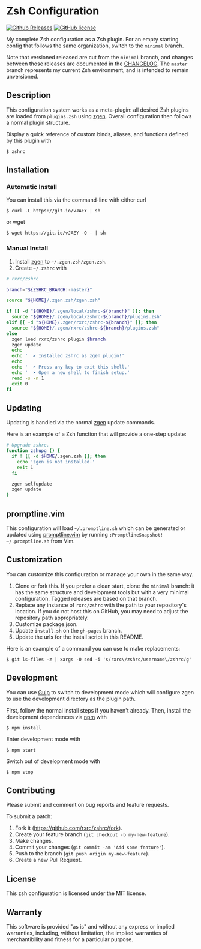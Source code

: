# Zsh Configuration

[![Github Releases](https://img.shields.io/github/release/rxrc/zshrc.svg)](https://github.com/rxrc/zshrc/releases)
[![GitHub license](https://img.shields.io/github/license/rxrc/zshrc.svg)](./LICENSE.txt)

My complete Zsh configuration as a Zsh plugin.
For an empty starting config that follows the same organization,
switch to the `minimal` branch.

Note that versioned released are cut from the `minimal` branch,
and changes between those releases are documented in the
[CHANGELOG](./CHANGELOG.md).
The `master` branch represents my current Zsh environment,
and is intended to remain unversioned.

## Description

This configuration system works as a meta-plugin:
all desired Zsh plugins are loaded from `plugins.zsh` using [zgen].
Overall configuration then follows a normal plugin structure.

Display a quick reference of custom binds, aliases, and functions
defined by this plugin with

```
$ zshrc
```

[zgen]: https://github.com/tarjoilija/zgen

## Installation

### Automatic Install

You can install this via the command-line with either curl

```
$ curl -L https://git.io/vJAEY | sh
```

or wget

```
$ wget https://git.io/vJAEY -O - | sh
```

### Manual Install

1. Install [zgen] to `~/.zgen.zsh/zgen.zsh`.
2. Create `~/.zshrc` with

```zsh
# rxrc/zshrc

branch="${ZSHRC_BRANCH:-master}"

source "${HOME}/.zgen.zsh/zgen.zsh"

if [[ -d "${HOME}/.zgen/local/zshrc-${branch}" ]]; then
  source "${HOME}/.zgen/local/zshrc-${branch}/plugins.zsh"
elif [[ -d "${HOME}/.zgen/rxrc/zshrc-${branch}" ]]; then
  source "${HOME}/.zgen/rxrc/zshrc-${branch}/plugins.zsh"
else
  zgen load rxrc/zshrc plugin $branch
  zgen update
  echo
  echo '  ✔ Installed zshrc as zgen plugin!'
  echo
  echo '  ➤ Press any key to exit this shell.'
  echo '  ➤ Open a new shell to finish setup.'
  read -s -n 1
  exit 0
fi
```

## Updating

Updating is handled via the normal [zgen] update commands.

Here is an example of a Zsh function that will provide a one-step update:

```zsh
# Upgrade zshrc.
function zshupg () {
  if ! [[ -d $HOME/.zgen.zsh ]]; then
    echo 'zgen is not installed.'
    exit 1
  fi

  zgen selfupdate
  zgen update
}
```

## promptline.vim

This configuration will load `~/.promptline.sh`
which can be generated or updated using [promptline.vim]
by running `:PromptlineSnapshot! ~/.promptline.sh` from Vim.

[promptline.vim]: https://github.com/edkolev/promptline.vim


## Customization

You can customize this configuration or manage your own in the same way.

1. Clone or fork this.
   If you prefer a clean start, clone the `minimal` branch:
   it has the same structure and development tools but with
   a very minimal configuration.
   Tagged releases are based on that branch.
2. Replace any instance of `rxrc/zshrc`
   with the path to your repository's location.
   If you do not host this on GitHub,
   you may need to adjust the repository path appropriately.
3. Customize package.json.
4. Update `install.sh` on the `gh-pages` branch.
5. Update the urls for the install script in this README.

Here is an example of a command you can use to make replacements:

```
$ git ls-files -z | xargs -0 sed -i 's/rxrc\/zshrc/username\/zshrc/g'
```

## Development

You can use [Gulp] to switch to development mode
which will configure zgen to use the development
directory as the plugin path.

First, follow the normal install steps if you haven't already.
Then, install the development dependences via [npm] with

```
$ npm install
```

Enter development mode with

```
$ npm start
```

Switch out of development mode with

```
$ npm stop
```

[Gulp]: http://gulpjs.com/
[npm]: https://www.ruby-lang.org/en/

## Contributing

Please submit and comment on bug reports and feature requests.

To submit a patch:

1. Fork it (https://github.com/rxrc/zshrc/fork).
2. Create your feature branch (`git checkout -b my-new-feature`).
3. Make changes.
4. Commit your changes (`git commit -am 'Add some feature'`).
5. Push to the branch (`git push origin my-new-feature`).
6. Create a new Pull Request.

## License

This zsh configuration is licensed under the MIT license.

## Warranty

This software is provided "as is" and without any express or
implied warranties, including, without limitation, the implied
warranties of merchantibility and fitness for a particular
purpose.
